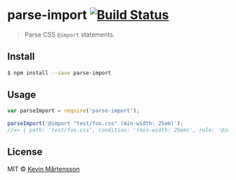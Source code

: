 # parse-import [![Build Status](https://travis-ci.org/kevva/parse-import.svg?branch=master)](https://travis-ci.org/kevva/parse-import)

> Parse CSS `@import` statements.

## Install

```sh
$ npm install --save parse-import
```

## Usage

```js
var parseImport = require('parse-import');

parseImport('@import "test/foo.css" (min-width: 25em)');
//=> { path: 'test/foo.css', condition: '(min-width: 25em)', rule: '@import "test/foo.css" (min-width: 25em)' }
```

## License

MIT © [Kevin Mårtensson](https://github.com/kevva)
